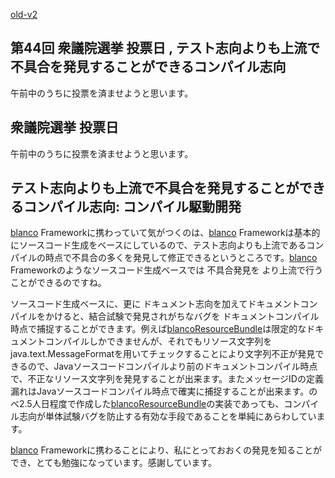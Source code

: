 [old-v2](ig050911-orig.html)

## 第44回 衆議院選挙 投票日 , テスト志向よりも上流で不具合を発見することができるコンパイル志向

午前中のうちに投票を済ませようと思います。






## 衆議院選挙 投票日


午前中のうちに投票を済ませようと思います。

## テスト志向よりも上流で不具合を発見することができるコンパイル志向: コンパイル駆動開発


[blanco](http://www.igapyon.jp/blanco/blanco.ja.html) Frameworkに携わっていて気がつくのは、[blanco](http://www.igapyon.jp/blanco/blanco.ja.html) Frameworkは基本的にソースコード生成をベースにしているので、テスト志向よりも上流であるコンパイルの時点で不具合の多くを発見して修正できるというところです。[blanco](http://www.igapyon.jp/blanco/blanco.ja.html)
Frameworkのようなソースコード生成ベースでは 不具合発見を より上流で行うことができるのですね。

ソースコード生成ベースに、更に ドキュメント志向を加えてドキュメントコンパイルをかけると、結合試験で発見されがちなバグを ドキュメントコンパイル時点で捕捉することができます。例えば[blancoResourceBundle](http://www.igapyon.jp/blanco/blancoresourcebundle.html)は限定的なドキュメントコンパイルしかできませんが、それでもリソース文字列を
java.text.MessageFormatを用いてチェックすることにより文字列不正が発見できるので、Javaソースコードコンパイルより前のドキュメントコンパイル時点で、不正なリソース文字列を発見することが出来ます。またメッセージIDの定義漏れはJavaソースコードコンパイル時点で確実に捕捉することが出来ます。のべ2.5人日程度で作成した[blancoResourceBundle](http://www.igapyon.jp/blanco/blancoresourcebundle.html)の実装であっても、コンパイル志向が単体試験バグを防止する有効な手段であることを単純にあらわしています。

[blanco](http://www.igapyon.jp/blanco/blanco.ja.html) Frameworkに携わることにより、私にとっておおくの発見を知ることができ、とても勉強になっています。感謝しています。